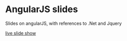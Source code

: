 # AngularJS slides

Slides on angularJS, with references to .Net and Jquery

[live slide show](http://pazams.github.io/slides-angularjs-from-dotNet-jQuery/#/)
